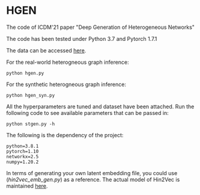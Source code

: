 # HGEN
The code of ICDM'21 paper "Deep Generation of Heterogeneous Networks"

The code has been tested under Python 3.7 and Pytorch 1.7.1

The data can be accessed [here](https://www.dropbox.com/sh/lmryy7r4la3owgj/AAB2eKhCp3UUEP5Nb8foJxUla?dl=0).  

For the real-world heterogneous graph inference:
```
python hgen.py
```

For the synthetic heterogneous graph inference:
```
python hgen_syn.py
```

All the hyperparameters are tuned and dataset have been attached. 
Run the following code to see available parameters that can be passed in:

```
python stgen.py -h
```

The following is the dependency of the project:  
```
python=3.8.1  
pytorch=1.10  
networkx=2.5  
numpy=1.20.2  
```

In terms of generating your own latent embedding file, you could use (*hin2vec_emb_gen.py*) as a reference. The actual model of Hin2Vec is maintained [here](https://github.com/e-yi/hin2vec_pytorch).
